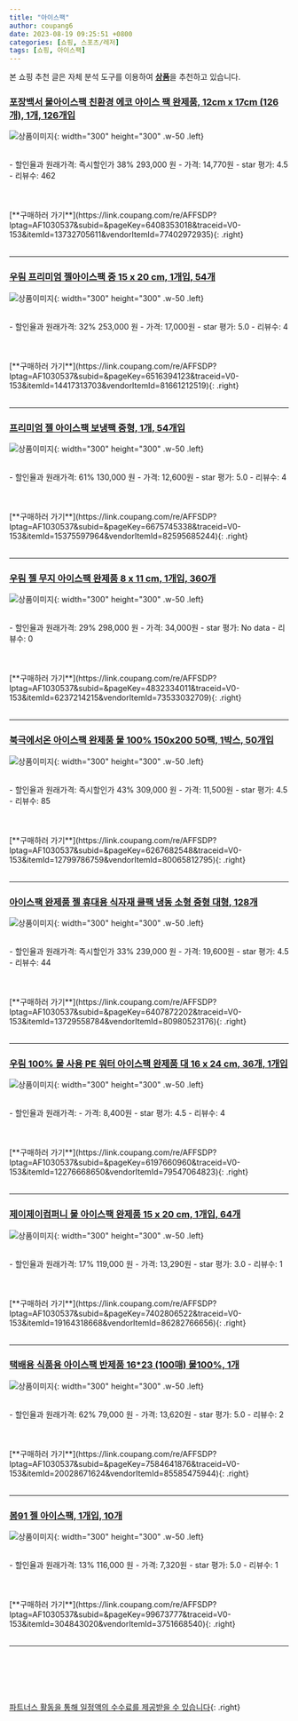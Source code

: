 ```yaml
---
title: "아이스팩"
author: coupang6
date: 2023-08-19 09:25:51 +0800
categories: [쇼핑, 스포츠/레저]
tags: [쇼핑, 아이스팩]
---
```


본 쇼핑 추천 글은 자체 분석 도구를 이용하여 [**상품**](https://link.coupang.com/a/bao1ui)을 추천하고 있습니다.

### [포장백서 물아이스팩 친환경 에코 아이스 팩 완제품, 12cm x 17cm (126개), 1개, 126개입](https://link.coupang.com/re/AFFSDP?lptag=AF1030537&subid=&pageKey=6408353018&traceid=V0-153&itemId=13732705611&vendorItemId=77402972935)

![상품이미지](https://thumbnail9.coupangcdn.com/thumbnails/remote/230x230ex/image/vendor_inventory/84ef/545e64c1c6e8708712a6bc46456f80914f05b1a8ad0c805829a3fc6dd4ad.jpg){: width="300" height="300" .w-50 .left}


<br>
- 할인율과 원래가격: 즉시할인가 38%  293,000   원
- 가격: 14,770원
- star 평가: 4.5
- 리뷰수: 462
<br>
<br>
<br>
<br>
[**구매하러 가기**](https://link.coupang.com/re/AFFSDP?lptag=AF1030537&subid=&pageKey=6408353018&traceid=V0-153&itemId=13732705611&vendorItemId=77402972935){: .right}
<br>
<br>

---

### [우림 프리미엄 젤아이스팩 중 15 x 20 cm, 1개입, 54개](https://link.coupang.com/re/AFFSDP?lptag=AF1030537&subid=&pageKey=6516394123&traceid=V0-153&itemId=14417313703&vendorItemId=81661212519)

![상품이미지](https://thumbnail9.coupangcdn.com/thumbnails/remote/230x230ex/image/retail/images/2437955455076306-72ade256-4b1b-4788-8634-3e97d4937e9a.jpg){: width="300" height="300" .w-50 .left}


<br>
- 할인율과 원래가격: 32%  253,000   원
- 가격: 17,000원
- star 평가: 5.0
- 리뷰수: 4
<br>
<br>
<br>
<br>
[**구매하러 가기**](https://link.coupang.com/re/AFFSDP?lptag=AF1030537&subid=&pageKey=6516394123&traceid=V0-153&itemId=14417313703&vendorItemId=81661212519){: .right}
<br>
<br>

---

### [프리미엄 젤 아이스팩 보냉팩 중형, 1개, 54개입](https://link.coupang.com/re/AFFSDP?lptag=AF1030537&subid=&pageKey=6675745338&traceid=V0-153&itemId=15375597964&vendorItemId=82595685244)

![상품이미지](https://thumbnail6.coupangcdn.com/thumbnails/remote/230x230ex/image/retail/images/2022/07/29/14/1/29362d18-7cba-483e-af82-b20019ef6839.jpg){: width="300" height="300" .w-50 .left}


<br>
- 할인율과 원래가격: 61%  130,000   원
- 가격: 12,600원
- star 평가: 5.0
- 리뷰수: 4
<br>
<br>
<br>
<br>
[**구매하러 가기**](https://link.coupang.com/re/AFFSDP?lptag=AF1030537&subid=&pageKey=6675745338&traceid=V0-153&itemId=15375597964&vendorItemId=82595685244){: .right}
<br>
<br>

---

### [우림 젤 무지 아이스팩 완제품 8 x 11 cm, 1개입, 360개](https://link.coupang.com/re/AFFSDP?lptag=AF1030537&subid=&pageKey=4832334011&traceid=V0-153&itemId=6237214215&vendorItemId=73533032709)

![상품이미지](https://thumbnail6.coupangcdn.com/thumbnails/remote/230x230ex/image/retail/images/2021/01/19/15/3/8a6a468a-e1d0-41fe-bc90-8117eb6e7983.jpg){: width="300" height="300" .w-50 .left}


<br>
- 할인율과 원래가격: 29%  298,000   원
- 가격: 34,000원
- star 평가: No data
- 리뷰수: 0
<br>
<br>
<br>
<br>
[**구매하러 가기**](https://link.coupang.com/re/AFFSDP?lptag=AF1030537&subid=&pageKey=4832334011&traceid=V0-153&itemId=6237214215&vendorItemId=73533032709){: .right}
<br>
<br>

---

### [북극에서온 아이스팩 완제품 물 100% 150x200 50팩, 1박스, 50개입](https://link.coupang.com/re/AFFSDP?lptag=AF1030537&subid=&pageKey=6267682548&traceid=V0-153&itemId=12799786759&vendorItemId=80065812795)

![상품이미지](https://thumbnail9.coupangcdn.com/thumbnails/remote/230x230ex/image/vendor_inventory/d0ed/69837b1639611443d52a1d8d7a7d28b338fe78d48e1e6ea483e2633ecc5f.png){: width="300" height="300" .w-50 .left}


<br>
- 할인율과 원래가격: 즉시할인가 43%  309,000   원
- 가격: 11,500원
- star 평가: 4.5
- 리뷰수: 85
<br>
<br>
<br>
<br>
[**구매하러 가기**](https://link.coupang.com/re/AFFSDP?lptag=AF1030537&subid=&pageKey=6267682548&traceid=V0-153&itemId=12799786759&vendorItemId=80065812795){: .right}
<br>
<br>

---

### [아이스팩 완제품 젤 휴대용 식자재 쿨팩 냉동 소형 중형 대형, 128개](https://link.coupang.com/re/AFFSDP?lptag=AF1030537&subid=&pageKey=6407872202&traceid=V0-153&itemId=13729558784&vendorItemId=80980523176)

![상품이미지](https://thumbnail10.coupangcdn.com/thumbnails/remote/230x230ex/image/vendor_inventory/0b3d/82ba177fe15ec8207d2a02e9c3d12f5224887e6456369781742d38a6d90a.jpg){: width="300" height="300" .w-50 .left}


<br>
- 할인율과 원래가격: 즉시할인가 33%  239,000   원
- 가격: 19,600원
- star 평가: 4.5
- 리뷰수: 44
<br>
<br>
<br>
<br>
[**구매하러 가기**](https://link.coupang.com/re/AFFSDP?lptag=AF1030537&subid=&pageKey=6407872202&traceid=V0-153&itemId=13729558784&vendorItemId=80980523176){: .right}
<br>
<br>

---

### [우림 100% 물 사용 PE 워터 아이스팩 완제품 대 16 x 24 cm, 36개, 1개입](https://link.coupang.com/re/AFFSDP?lptag=AF1030537&subid=&pageKey=6197660960&traceid=V0-153&itemId=12276668650&vendorItemId=79547064823)

![상품이미지](https://thumbnail8.coupangcdn.com/thumbnails/remote/230x230ex/image/retail/images/6520087086614246-96fc9b1d-431e-4b11-8b76-88357d353e03.jpg){: width="300" height="300" .w-50 .left}


<br>
- 할인율과 원래가격: 
- 가격: 8,400원
- star 평가: 4.5
- 리뷰수: 4
<br>
<br>
<br>
<br>
[**구매하러 가기**](https://link.coupang.com/re/AFFSDP?lptag=AF1030537&subid=&pageKey=6197660960&traceid=V0-153&itemId=12276668650&vendorItemId=79547064823){: .right}
<br>
<br>

---

### [제이제이컴퍼니 물 아이스팩 완제품 15 x 20 cm, 1개입, 64개](https://link.coupang.com/re/AFFSDP?lptag=AF1030537&subid=&pageKey=7402806522&traceid=V0-153&itemId=19164318668&vendorItemId=86282766656)

![상품이미지](https://thumbnail8.coupangcdn.com/thumbnails/remote/230x230ex/image/retail/images/2023/06/15/12/1/632bada9-1b7f-491c-91ae-8cae2084d462.jpg){: width="300" height="300" .w-50 .left}


<br>
- 할인율과 원래가격: 17%  119,000   원
- 가격: 13,290원
- star 평가: 3.0
- 리뷰수: 1
<br>
<br>
<br>
<br>
[**구매하러 가기**](https://link.coupang.com/re/AFFSDP?lptag=AF1030537&subid=&pageKey=7402806522&traceid=V0-153&itemId=19164318668&vendorItemId=86282766656){: .right}
<br>
<br>

---

### [택배용 식품용 아이스팩 반제품 16*23 (100매) 물100%, 1개](https://link.coupang.com/re/AFFSDP?lptag=AF1030537&subid=&pageKey=7584641876&traceid=V0-153&itemId=20028671624&vendorItemId=85585475944)

![상품이미지](https://thumbnail10.coupangcdn.com/thumbnails/remote/230x230ex/image/vendor_inventory/8cc0/b647fb5eeedd2ec9c82a5132bd1343ff187b21a04125853202a642764469.jpg){: width="300" height="300" .w-50 .left}


<br>
- 할인율과 원래가격: 62%  79,000   원
- 가격: 13,620원
- star 평가: 5.0
- 리뷰수: 2
<br>
<br>
<br>
<br>
[**구매하러 가기**](https://link.coupang.com/re/AFFSDP?lptag=AF1030537&subid=&pageKey=7584641876&traceid=V0-153&itemId=20028671624&vendorItemId=85585475944){: .right}
<br>
<br>

---

### [봄91 젤 아이스팩, 1개입, 10개](https://link.coupang.com/re/AFFSDP?lptag=AF1030537&subid=&pageKey=99673777&traceid=V0-153&itemId=304843020&vendorItemId=3751668540)

![상품이미지](https://thumbnail8.coupangcdn.com/thumbnails/remote/230x230ex/image/product/image/vendoritem/2019/06/11/3713154114/8c04685b-618b-49dc-9424-4eb93758d847.jpg){: width="300" height="300" .w-50 .left}


<br>
- 할인율과 원래가격: 13%  116,000   원
- 가격: 7,320원
- star 평가: 5.0
- 리뷰수: 1
<br>
<br>
<br>
<br>
[**구매하러 가기**](https://link.coupang.com/re/AFFSDP?lptag=AF1030537&subid=&pageKey=99673777&traceid=V0-153&itemId=304843020&vendorItemId=3751668540){: .right}
<br>
<br>

---
<br><br><br><br><br> [파트너스 활동을 통해 일정액의 수수료를 제공받을 수 있습니다](https://link.coupang.com/a/bao1ui){: .right}